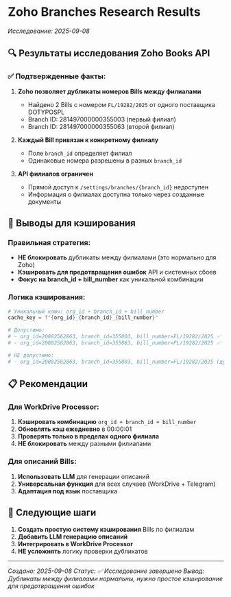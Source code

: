 # Zoho Branches Research Results
*Исследование: 2025-09-08*

## 🔍 Результаты исследования Zoho Books API

### ✅ Подтвержденные факты:

1. **Zoho позволяет дубликаты номеров Bills между филиалами**
   - Найдено 2 Bills с номером `FL/19282/2025` от одного поставщика DOTYPOSPL
   - Branch ID: 281497000000355003 (первый филиал) 
   - Branch ID: 281497000000355063 (второй филиал)

2. **Каждый Bill привязан к конкретному филиалу**
   - Поле `branch_id` определяет филиал
   - Одинаковые номера разрешены в разных `branch_id`

3. **API филиалов ограничен**
   - Прямой доступ к `/settings/branches/{branch_id}` недоступен
   - Информация о филиалах доступна только через созданные документы

## 🎯 Выводы для кэширования

### Правильная стратегия:
- **НЕ блокировать** дубликаты между филиалами (это нормально для Zoho)
- **Кэшировать для предотвращения ошибок** API и системных сбоев
- **Фокус на branch_id + bill_number** как уникальной комбинации

### Логика кэширования:
```python
# Уникальный ключ: org_id + branch_id + bill_number
cache_key = f"{org_id}_{branch_id}_{bill_number}"

# Допустимо:
# - org_id=20082562863, branch_id=355003, bill_number=FL/19282/2025 ✅
# - org_id=20082562863, branch_id=355063, bill_number=FL/19282/2025 ✅

# НЕ допустимо:
# - org_id=20082562863, branch_id=355003, bill_number=FL/19282/2025 (дубликат)
```

## 📋 Рекомендации

### Для WorkDrive Processor:
1. **Кэшировать комбинацию** `org_id + branch_id + bill_number`
2. **Обновлять кэш ежедневно** в 00:00:01
3. **Проверять только в пределах одного филиала**
4. **НЕ блокировать** между разными филиалами

### Для описаний Bills:
1. **Использовать LLM** для генерации описаний
2. **Универсальная функция** для всех случаев (WorkDrive + Telegram)
3. **Адаптация под язык** поставщика

## 🚀 Следующие шаги

1. **Создать простую систему кэширования** Bills по филиалам
2. **Добавить LLM генерацию описаний**
3. **Интегрировать в WorkDrive Processor**
4. **НЕ усложнять** логику проверки дубликатов

---
*Создано: 2025-09-08*
*Статус: ✅ Исследование завершено*
*Вывод: Дубликаты между филиалами нормальны, нужно простое кэширование для предотвращения ошибок*
